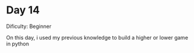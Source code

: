 # Day 14
<p>Dificulty: Beginner</p>
<p>On this day, i used my previous knowledge to build a higher or lower game in python</p>
